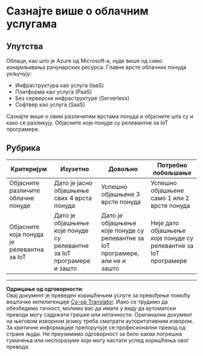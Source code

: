 <!--
CO_OP_TRANSLATOR_METADATA:
{
  "original_hash": "bfd35499bd68d7d740242bfea784bbeb",
  "translation_date": "2025-08-28T15:04:02+00:00",
  "source_file": "2-farm/lessons/4-migrate-your-plant-to-the-cloud/assignment.md",
  "language_code": "sr"
}
-->
# Сазнајте више о облачним услугама

## Упутства

Облаци, као што је Azure од Microsoft-а, нуде више од само изнајмљивања рачунарских ресурса. Главне врсте облачних понуда укључују:

* Инфраструктура као услуга (IaaS)
* Платформа као услуга (PaaS)
* Без серверске инфраструктуре (Serverless)
* Софтвер као услуга (SaaS)

Сазнајте више о овим различитим врстама понуда и објасните шта су и како се разликују. Објасните које понуде су релевантне за IoT програмере.

## Рубрика

| Критеријум | Изузетно | Довољно | Потребно побољшање |
| ---------- | -------- | ------- | ------------------ |
| Објасните различите облачне понуде | Дато је јасно објашњење свих 4 врста понуда | Успешно објашњене 3 врсте понуда | Успешно објашњене само 1 или 2 врсте понуда |
| Објасните која понуда је релевантна за IoT | Дато је објашњење које понуде су релевантне за IoT програмере и зашто | Дато је објашњење које понуде су релевантне за IoT програмере, али не и зашто | Није дато објашњење које понуде су релевантне за IoT програмере |

---

**Одрицање од одговорности**:  
Овај документ је преведен коришћењем услуге за превођење помоћу вештачке интелигенције [Co-op Translator](https://github.com/Azure/co-op-translator). Иако се трудимо да обезбедимо тачност, молимо вас да имате у виду да аутоматски преводи могу садржати грешке или нетачности. Оригинални документ на његовом изворном језику треба сматрати ауторитативним извором. За критичне информације препоручује се професионални превод од стране људи. Не преузимамо одговорност за било каква погрешна тумачења или неспоразуме који могу настати услед коришћења овог превода.
